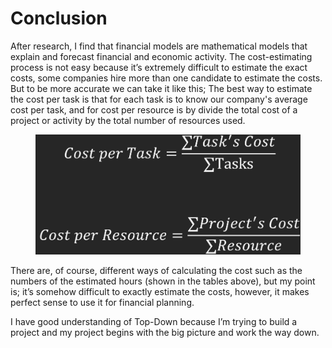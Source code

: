 # Conclusion

After research, I find that financial models are mathematical models that explain and forecast financial and economic activity. The cost-estimating process is not easy because it’s extremely difficult to estimate the exact costs, some companies hire more than one candidate to estimate the costs. But to be more accurate we can take it like this; The best way to estimate the cost per task is that for each task is to know our company's average cost per task, and for cost per resource is by divide the total cost of a project or activity by the total number of resources used.

<figure><img src=".gitbook/assets/Screenshot (239).png" alt=""><figcaption></figcaption></figure>

There are, of course, different ways of calculating the cost such as the numbers of the estimated hours (shown in the tables above), but my point is; it’s somehow difficult to exactly estimate the costs, however, it makes perfect sense to use it for financial planning.

I have good understanding of Top-Down because I’m trying to build a project and my project begins with the big picture and work the way down.
